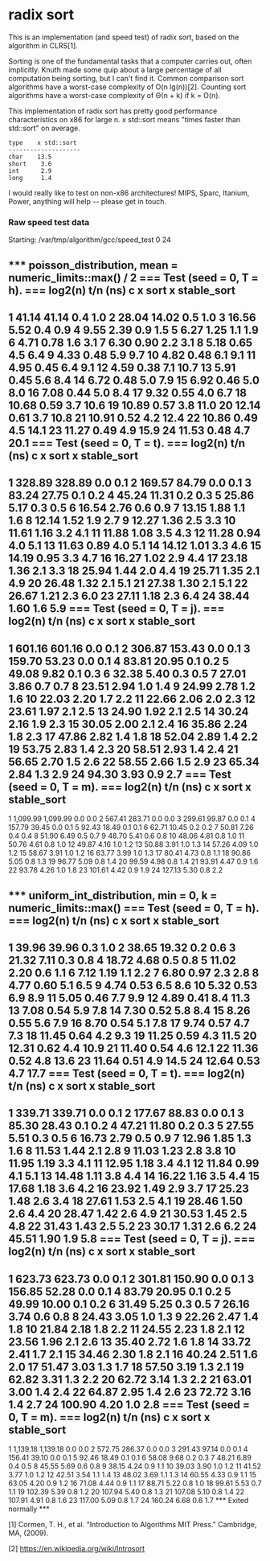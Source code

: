 radix sort
==========

This is an implementation (and speed test) of radix sort, based on the algorithm in CLRS[1].

Sorting is one of the fundamental tasks that a computer carries out, often implicitly.
Knuth made some quip about a large percentage of all computation being sorting, but I can't find it.
Common comparison sort algorithms have a worst-case complexity of O(n lg(n))[2].
Counting sort algorithms have a worst-case complexity of Θ(n + k) if k = O(n).

This implementation of radix sort has pretty good performance characteristics on x86 for large n.
x std::sort means "times faster than std::sort" on average.

    type    x std::sort
    --------------------
    char    13.5
    short    3.6
    int      2.9
    long     1.4


I would really like to test on non-x86 architectures!
MIPS, Sparc, Itanium, Power, anything will help -- please get in touch.

### Raw speed test data

Starting: /var/tmp/algorithm/gcc/speed_test 0 24

*** poisson_distribution, mean = numeric_limits<T>::max() / 2
=== Test (seed = 0, T = h). ===
log2(n) t/n (ns)    c   x sort  x stable_sort
-------------------------------------------------------------
1    41.14    41.14   0.4 1.0
2    28.04    14.02   0.5 1.0
3    16.56    5.52    0.4 0.9
4     9.55    2.39    0.9 1.5
5     6.27    1.25    1.1 1.9
6     4.71    0.78    1.6 3.1
7     6.30    0.90    2.2 3.1
8     5.18    0.65    4.5 6.4
9     4.33    0.48    5.9 9.7
10     4.82    0.48    6.1 9.1
11     4.95    0.45    6.4 9.1
12     4.59    0.38    7.1 10.7
13     5.91    0.45    5.6 8.4
14     6.72    0.48    5.0 7.9
15     6.92    0.46    5.0 8.0
16     7.08    0.44    5.0 8.4
17     9.32    0.55    4.0 6.7
18    10.68    0.59    3.7 10.6
19    10.89    0.57    3.8 11.0
20    12.14    0.61    3.7 10.8
21    10.91    0.52    4.2 12.4
22    10.86    0.49    4.5 14.1
23    11.27    0.49    4.9 15.9
24    11.53    0.48    4.7 20.1
=== Test (seed = 0, T = t). ===
log2(n) t/n (ns)    c   x sort  x stable_sort
-------------------------------------------------------------
1   328.89    328.89  0.0 0.1
2   169.57    84.79   0.0 0.1
3    83.24    27.75   0.1 0.2
4    45.24    11.31   0.2 0.3
5    25.86    5.17    0.3 0.5
6    16.54    2.76    0.6 0.9
7    13.15    1.88    1.1 1.6
8    12.14    1.52    1.9 2.7
9    12.27    1.36    2.5 3.3
10    11.61    1.16    3.2 4.1
11    11.88    1.08    3.5 4.3
12    11.28    0.94    4.0 5.1
13    11.63    0.89    4.0 5.1
14    14.12    1.01    3.3 4.6
15    14.19    0.95    3.3 4.7
16    16.27    1.02    2.9 4.4
17    23.18    1.36    2.1 3.3
18    25.94    1.44    2.0 4.4
19    25.71    1.35    2.1 4.9
20    26.48    1.32    2.1 5.1
21    27.38    1.30    2.1 5.1
22    26.67    1.21    2.3 6.0
23    27.11    1.18    2.3 6.4
24    38.44    1.60    1.6 5.9
=== Test (seed = 0, T = j). ===
log2(n) t/n (ns)    c   x sort  x stable_sort
-------------------------------------------------------------
1   601.16    601.16  0.0 0.1
2   306.87    153.43  0.0 0.1
3   159.70    53.23   0.0 0.1
4    83.81    20.95   0.1 0.2
5    49.08    9.82    0.1 0.3
6    32.38    5.40    0.3 0.5
7    27.01    3.86    0.7 0.7
8    23.51    2.94    1.0 1.4
9    24.99    2.78    1.2 1.6
10    22.03    2.20    1.7 2.2
11    22.66    2.06    2.0 2.3
12    23.61    1.97    2.1 2.5
13    24.90    1.92    2.1 2.5
14    30.24    2.16    1.9 2.3
15    30.05    2.00    2.1 2.4
16    35.86    2.24    1.8 2.3
17    47.86    2.82    1.4 1.8
18    52.04    2.89    1.4 2.2
19    53.75    2.83    1.4 2.3
20    58.51    2.93    1.4 2.4
21    56.65    2.70    1.5 2.6
22    58.55    2.66    1.5 2.9
23    65.34    2.84    1.3 2.9
24    94.30    3.93    0.9 2.7
=== Test (seed = 0, T = m). ===
log2(n) t/n (ns)    c   x sort  x stable_sort
-------------------------------------------------------------
1 1,099.99    1,099.99    0.0 0.0
2   567.41    283.71  0.0 0.0
3   299.61    99.87   0.0 0.1
4   157.79    39.45   0.0 0.1
5    92.43    18.49   0.1 0.1
6    62.71    10.45   0.2 0.2
7    50.81    7.26    0.4 0.4
8    51.90    6.49    0.5 0.7
9    48.70    5.41    0.6 0.8
10    48.06    4.81    0.8 1.0
11    50.76    4.61    0.8 1.0
12    49.87    4.16    1.0 1.2
13    50.88    3.91    1.0 1.3
14    57.26    4.09    1.0 1.2
15    58.67    3.91    1.0 1.2
16    63.77    3.99    1.0 1.3
17    80.41    4.73    0.8 1.1
18    90.86    5.05    0.8 1.3
19    96.77    5.09    0.8 1.4
20    99.59    4.98    0.8 1.4
21    93.91    4.47    0.9 1.6
22    93.78    4.26    1.0 1.8
23   101.61    4.42    0.9 1.9
24   127.13    5.30    0.8 2.2


*** uniform_int_distribution, min = 0, k = numeric_limits<T>::max()
=== Test (seed = 0, T = h). ===
log2(n) t/n (ns)    c   x sort  x stable_sort
-------------------------------------------------------------
1    39.96    39.96   0.3 1.0
2    38.65    19.32   0.2 0.6
3    21.32    7.11    0.3 0.8
4    18.72    4.68    0.5 0.8
5    11.02    2.20    0.6 1.1
6     7.12    1.19    1.1 2.2
7     6.80    0.97    2.3 2.8
8     4.77    0.60    5.1 6.5
9     4.74    0.53    6.5 8.6
10     5.32    0.53    6.9 8.9
11     5.05    0.46    7.7 9.9
12     4.89    0.41    8.4 11.3
13     7.08    0.54    5.9 7.8
14     7.30    0.52    5.8 8.4
15     8.26    0.55    5.6 7.9
16     8.70    0.54    5.1 7.8
17     9.74    0.57    4.7 7.3
18    11.45    0.64    4.2 9.3
19    11.25    0.59    4.3 11.5
20    12.31    0.62    4.4 10.9
21    11.40    0.54    4.6 12.1
22    11.36    0.52    4.8 13.6
23    11.64    0.51    4.9 14.5
24    12.64    0.53    4.7 17.7
=== Test (seed = 0, T = t). ===
log2(n) t/n (ns)    c   x sort  x stable_sort
-------------------------------------------------------------
1   339.71    339.71  0.0 0.1
2   177.67    88.83   0.0 0.1
3    85.30    28.43   0.1 0.2
4    47.21    11.80   0.2 0.3
5    27.55    5.51    0.3 0.5
6    16.73    2.79    0.5 0.9
7    12.96    1.85    1.3 1.6
8    11.53    1.44    2.1 2.8
9    11.03    1.23    2.8 3.8
10    11.95    1.19    3.3 4.1
11    12.95    1.18    3.4 4.1
12    11.84    0.99    4.1 5.1
13    14.48    1.11    3.8 4.4
14    16.22    1.16    3.5 4.4
15    17.68    1.18    3.6 4.2
16    23.92    1.49    2.9 3.7
17    25.23    1.48    2.6 3.4
18    27.61    1.53    2.5 4.1
19    28.46    1.50    2.6 4.4
20    28.47    1.42    2.6 4.9
21    30.53    1.45    2.5 4.8
22    31.43    1.43    2.5 5.2
23    30.17    1.31    2.6 6.2
24    45.51    1.90    1.9 5.8
=== Test (seed = 0, T = j). ===
log2(n) t/n (ns)    c   x sort  x stable_sort
-------------------------------------------------------------
1   623.73    623.73  0.0 0.1
2   301.81    150.90  0.0 0.1
3   156.85    52.28   0.0 0.1
4    83.79    20.95   0.1 0.2
5    49.99    10.00   0.1 0.2
6    31.49    5.25    0.3 0.5
7    26.16    3.74    0.6 0.8
8    24.43    3.05    1.0 1.3
9    22.26    2.47    1.4 1.8
10    21.84    2.18    1.8 2.2
11    24.55    2.23    1.8 2.1
12    23.56    1.96    2.1 2.6
13    35.40    2.72    1.6 1.8
14    33.72    2.41    1.7 2.1
15    34.46    2.30    1.8 2.1
16    40.24    2.51    1.6 2.0
17    51.47    3.03    1.3 1.7
18    57.50    3.19    1.3 2.1
19    62.82    3.31    1.3 2.2
20    62.72    3.14    1.3 2.2
21    63.01    3.00    1.4 2.4
22    64.87    2.95    1.4 2.6
23    72.72    3.16    1.4 2.7
24   100.90    4.20    1.0 2.8
=== Test (seed = 0, T = m). ===
log2(n) t/n (ns)    c   x sort  x stable_sort
-------------------------------------------------------------
1 1,139.18    1,139.18    0.0 0.0
2   572.75    286.37  0.0 0.0
3   291.43    97.14   0.0 0.1
4   156.41    39.10   0.0 0.1
5    92.46    18.49   0.1 0.1
6    58.08    9.68    0.2 0.3
7    48.21    6.89    0.4 0.5
8    45.55    5.69    0.6 0.8
9    38.15    4.24    0.9 1.1
10    39.03    3.90    1.0 1.2
11    41.52    3.77    1.0 1.2
12    42.51    3.54    1.1 1.4
13    48.02    3.69    1.1 1.3
14    60.55    4.33    0.9 1.1
15    63.05    4.20    0.9 1.2
16    71.08    4.44    0.9 1.1
17    88.71    5.22    0.8 1.0
18    99.61    5.53    0.7 1.1
19   102.39    5.39    0.8 1.2
20   107.94    5.40    0.8 1.3
21   107.08    5.10    0.8 1.4
22   107.91    4.91    0.8 1.6
23   117.00    5.09    0.8 1.7
24   160.24    6.68    0.6 1.7
*** Exited normally ***

[1] Cormen, T. H., et al. "Introduction to Algorithms MIT Press." Cambridge, MA, (2009).

[2] https://en.wikipedia.org/wiki/Introsort
